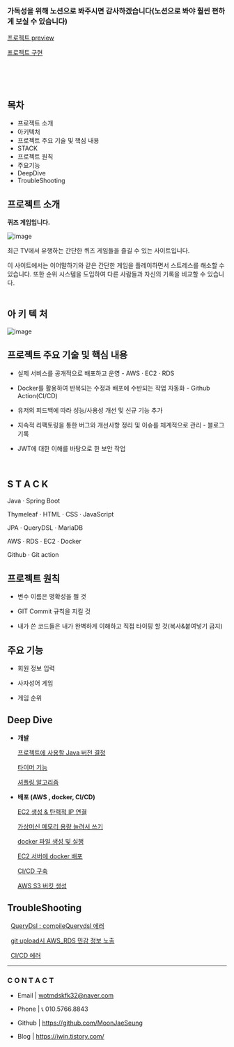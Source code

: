 
### 가독성을 위해 노션으로 봐주시면 감사하겠습니다(노션으로 봐야 훨씬 편하게 보실 수 있습니다)
[프로젝트 preview ](https://www.notion.so/Project-QuizShow-b49dc7c1b6af4e328fbb8d3872e5d281?pvs=21) <br>

[프로젝트 구현](https://www.notion.so/30-V1-aac81e2f51d7459a896276e2f528b225?pvs=21)


<br><br><br>


## 목차
- 프로젝트 소개
- 아키텍처
- 프로젝트 주요 기술 및 핵심 내용
- STACK
- 프로젝트 원칙
- 주요기능
- DeepDive
- TroubleShooting




## 프로젝트 소개

**퀴즈 게임입니다.**

![image](https://github.com/MoonJaeSeung/QuizShow/assets/108584477/0848f225-eff6-4878-8074-e4018b7eb516)


최근 TV에서 유행하는 간단한 퀴즈 게임들을 즐길 수 있는 사이트입니다.

이 사이트에서는 이어말하기와 같은 간단한 게임을 플레이하면서 스트레스를 해소할 수 있습니다. 또한 순위 시스템을 도입하여 다른 사람들과 자신의 기록을 비교할 수 있습니다.<br><br>

## 아 키 텍 처

![image](https://github.com/MoonJaeSeung/QuizShow/assets/108584477/d6b032c8-bdaf-4f4c-bb90-03fe8c0ce742)



## **프로젝트 주요 기술 및 핵심 내용**

- 실제 서비스를 공개적으로 배포하고 운영 - AWS · EC2 · RDS

- Docker를 활용하여 반복되는 수정과 배포에 수반되는 작업 자동화 - Github  Action(CI/CD)

- 유저의 피드백에 따라 성능/사용성 개선 및 신규 기능 추가

- 지속적 리팩토링을 통한 버그와 개선사항 정리 및 이슈를 체계적으로 관리 - 블로그 기록

- JWT에 대한 이해를 바탕으로 한 보안 작업


<br>

## **S T A C K**

Java · Spring Boot

Thymeleaf · HTML · CSS · JavaScript

JPA · QueryDSL · MariaDB

AWS · RDS · EC2 · Docker

Github · Git action <br>


## **프로젝트 원칙**

- 변수 이름은 명확성을 띌 것

- GIT Commit 규칙을 지킬 것

- 내가 쓴 코드들은 내가 완벽하게 이해하고 직접 타이핑 할 것(복사&붙여넣기 금지) <br>


## **주요 기능**

- 회원 정보 입력
  
- 사자성어 게임
  
- 게임 순위 <br>


## **Deep Dive**

- **개발**
    
    
    
    [프로젝트에 사용할 Java 버전 결정](https://iwin.tistory.com/115)
    
    
    
    [타이머 기능](https://iwin.tistory.com/113)
    
    
    
    [셔플링 알고리즘](https://iwin.tistory.com/114)
    
- **배포 (AWS , docker, CI/CD)**
    
   
    
  [EC2 생성 & 탄력적 IP 연결](https://iwin.tistory.com/102)
    
    
    
  [가상머신 메모리 용량 늘려서 쓰기](https://iwin.tistory.com/105)
    
    
    
  [docker 파일 생성 및 실행](https://iwin.tistory.com/107)
    
    
    
  [EC2 서버에 docker 배포](https://iwin.tistory.com/108)
    
    
    
  [CI/CD 구축](https://iwin.tistory.com/109)
    


  [AWS S3 버킷 생성](https://iwin.tistory.com/119)

## TroubleShooting

&nbsp;&nbsp;[QueryDsl : compileQuerydsl 에러](https://iwin.tistory.com/110)

&nbsp;&nbsp;[git upload시 AWS_RDS 민감 정보 노출](https://iwin.tistory.com/116)

&nbsp;&nbsp;[CI/CD 에러](https://iwin.tistory.com/118)



---

### **C O N T A C T**

- Email | wotmdskfk32@naver.com
- Phone | 📞 010.5766.8843

- Github | https://github.com/MoonJaeSeung
- Blog | https://iwin.tistory.com/






